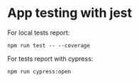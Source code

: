 # App testing with jest

For local tests report:

`npm run test -- --coverage`

For tests report with cypress:

`npm run cypress:open`
